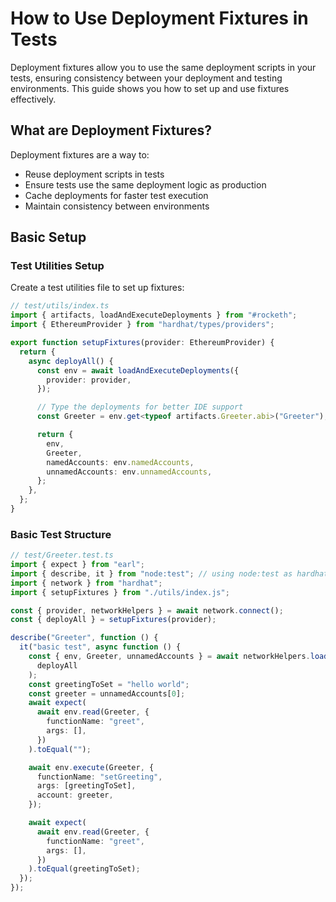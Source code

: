 # How to Use Deployment Fixtures in Tests

Deployment fixtures allow you to use the same deployment scripts in your tests, ensuring consistency between your deployment and testing environments. This guide shows you how to set up and use fixtures effectively.

## What are Deployment Fixtures?

Deployment fixtures are a way to:
- Reuse deployment scripts in tests
- Ensure tests use the same deployment logic as production
- Cache deployments for faster test execution
- Maintain consistency between environments

## Basic Setup

### Test Utilities Setup

Create a test utilities file to set up fixtures:

```typescript
// test/utils/index.ts
import { artifacts, loadAndExecuteDeployments } from "#rocketh";
import { EthereumProvider } from "hardhat/types/providers";

export function setupFixtures(provider: EthereumProvider) {
  return {
    async deployAll() {
      const env = await loadAndExecuteDeployments({
        provider: provider,
      });

      // Type the deployments for better IDE support
      const Greeter = env.get<typeof artifacts.Greeter.abi>("Greeter");

      return {
        env,
        Greeter,
        namedAccounts: env.namedAccounts,
        unnamedAccounts: env.unnamedAccounts,
      };
    },
  };
}

```

### Basic Test Structure

```typescript
// test/Greeter.test.ts
import { expect } from "earl";
import { describe, it } from "node:test"; // using node:test as hardhat v3 do not support vitest
import { network } from "hardhat";
import { setupFixtures } from "./utils/index.js";

const { provider, networkHelpers } = await network.connect();
const { deployAll } = setupFixtures(provider);

describe("Greeter", function () {
  it("basic test", async function () {
    const { env, Greeter, unnamedAccounts } = await networkHelpers.loadFixture(
      deployAll
    );
    const greetingToSet = "hello world";
    const greeter = unnamedAccounts[0];
    await expect(
      await env.read(Greeter, {
        functionName: "greet",
        args: [],
      })
    ).toEqual("");

    await env.execute(Greeter, {
      functionName: "setGreeting",
      args: [greetingToSet],
      account: greeter,
    });

    await expect(
      await env.read(Greeter, {
        functionName: "greet",
        args: [],
      })
    ).toEqual(greetingToSet);
  });
});
```

